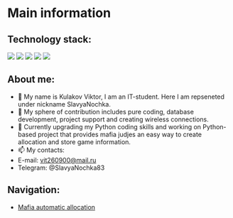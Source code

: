 # Main information

## Technology stack:

<img src="https://img.shields.io/badge/Python-3776AB?style=for-the-badge&logo=Python&logoColor=black"/> <img src="https://img.shields.io/badge/C++-00599C?style=for-the-badge&logo=C++&logoColor=black"/> <img src="https://img.shields.io/badge/PostgreSQL-4169E1?style=for-the-badge&logo=PostgreSQL&logoColor=black"/> <img src="https://img.shields.io/badge/Docker-2496ED?style=for-the-badge&logo=Docker&logoColor=black"/>  <img src="https://img.shields.io/badge/Linux-FCC624?style=for-the-badge&logo=Linux&logoColor=black"/> 

## About me:
- 👋 My name is Kulakov Viktor, I am an IT-student. Here I am repseneted under nickname SlavyaNochka.
- 👀 My sphere of contribution includes pure coding, database development, project support and creating wireless connections.
- 🌱 Currently upgrading my Python coding skills and working on Python-based project that provides mafia judjes an easy way to create allocation and store game information.
- 📫 My contacts:
- E-mail: vit260900@mail.ru
- Telegram: @SlavyaNochka83

## Navigation:
- [Mafia automatic allocation](https://github.com/SlavyaNochka/mafia-allocation)
